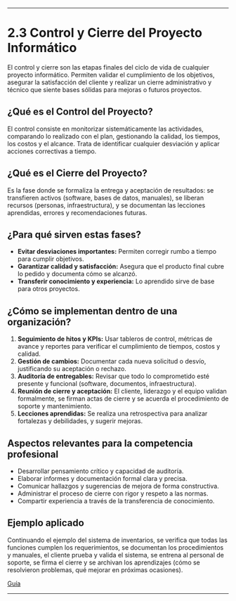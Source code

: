 ***

# 2.3 Control y Cierre del Proyecto Informático

El control y cierre son las etapas finales del ciclo de vida de cualquier proyecto informático. Permiten validar el cumplimiento de los objetivos, asegurar la satisfacción del cliente y realizar un cierre administrativo y técnico que siente bases sólidas para mejoras o futuros proyectos.

## ¿Qué es el Control del Proyecto?

El control consiste en monitorizar sistemáticamente las actividades, comparando lo realizado con el plan, gestionando la calidad, los tiempos, los costos y el alcance. Trata de identificar cualquier desviación y aplicar acciones correctivas a tiempo.

## ¿Qué es el Cierre del Proyecto?

Es la fase donde se formaliza la entrega y aceptación de resultados: se transfieren activos (software, bases de datos, manuales), se liberan recursos (personas, infraestructura), y se documentan las lecciones aprendidas, errores y recomendaciones futuras.

## ¿Para qué sirven estas fases?

- **Evitar desviaciones importantes:** Permiten corregir rumbo a tiempo para cumplir objetivos.
- **Garantizar calidad y satisfacción:** Asegura que el producto final cubre lo pedido y documenta cómo se alcanzó.
- **Transferir conocimiento y experiencia:** Lo aprendido sirve de base para otros proyectos.


## ¿Cómo se implementan dentro de una organización?

1. **Seguimiento de hitos y KPIs:** Usar tableros de control, métricas de avance y reportes para verificar el cumplimiento de tiempos, costos y calidad.
2. **Gestión de cambios:** Documentar cada nueva solicitud o desvío, justificando su aceptación o rechazo.
3. **Auditoría de entregables:** Revisar que todo lo comprometido esté presente y funcional (software, documentos, infraestructura).
4. **Reunión de cierre y aceptación:** El cliente, liderazgo y el equipo validan formalmente, se firman actas de cierre y se acuerda el procedimiento de soporte y mantenimiento.
5. **Lecciones aprendidas:** Se realiza una retrospectiva para analizar fortalezas y debilidades, y sugerir mejoras.

## Aspectos relevantes para la competencia profesional

- Desarrollar pensamiento crítico y capacidad de auditoría.
- Elaborar informes y documentación formal clara y precisa.
- Comunicar hallazgos y sugerencias de mejora de forma constructiva.
- Administrar el proceso de cierre con rigor y respeto a las normas.
- Compartir experiencia a través de la transferencia de conocimiento.


## Ejemplo aplicado

Continuando el ejemplo del sistema de inventarios, se verifica que todas las funciones cumplen los requerimientos, se documentan los procedimientos y manuales, el cliente prueba y valida el sistema, se entrena al personal de soporte, se firma el cierre y se archivan los aprendizajes (cómo se resolvieron problemas, qué mejorar en próximas ocasiones).

[Guía](./guia.md)
***
